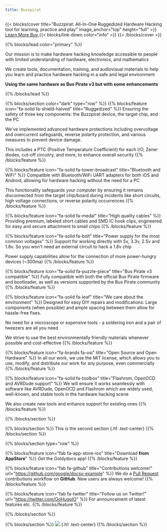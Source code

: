 ```yaml
---
title: Buzzpirat
---
```


{{< blocks/cover title="Buzzpirat: All-In-One Ruggedized Hardware Hacking tool for learning, practice and play" image_anchor="top" height="full" >}}
<a class="btn btn-lg btn-primary me-3 mb-4" href="/docs/">
  Learn More </i>
</a>
<a class="btn btn-lg btn-secondary me-3 mb-4" href="https://fr33project.org/buzz.php" target="_blank" rel="noopener noreferrer">
  Buy <i class="fa fa-external-link ms-2"></i>
</a>
{{< blocks/link-down color="info" >}}
{{< /blocks/cover >}}


{{% blocks/lead color="primary" %}}

Our mission is to make hardware hacking knowledge accessible to people with limited understanding of hardware, electronics, and mathematics

We create tools, documentation, training, and audiovisual materials to help you learn and practice hardware hacking in a safe and legal environment

**Using the same hardware as Bus Pirate v3 but with some enhancements**

{{% /blocks/lead %}}

{{% blocks/section color="dark" type="row" %}}
{{% blocks/feature icon="fa-solid fa-shield-halved" title="Ruggedized" %}}
Ensuring the safety of three key components: the Buzzpirat device, the target chip, and the PC

We've implemented advanced hardware protections including overvoltage and overcurrent safeguards, reverse polarity protection, and various measures to prevent device damage. 

This includes a PTC (Positive Temperature Coefficient) for each I/O, Zener diodes, cut-off circuitry, and more, to enhance overall security
{{% /blocks/feature %}}

{{% blocks/feature icon="fa-solid fa-tower-broadcast" title="Bluetooth and WiFi" %}}
Compatible with Bluetooth/WiFi UART adapters for both iOS and Android, allowing for hardware hacking without the need for a PC

This functionality safeguards your computer by ensuring it remains disconnected from the target chip/board during incidents like short circuits, high voltage connections, or reverse polarity occurrences
{{% /blocks/feature %}}


{{% blocks/feature icon="fa-solid fa-medal" title="High quality cables" %}}
Providing premium, labeled short cables and SMD IC hook clips, engineered for easy and secure attachment to small chips
{{% /blocks/feature %}}

{{% blocks/feature icon="fa-solid fa-bolt" title="Power supply for the most common voltages" %}}
Support for working directly with 5v, 3.3v, 2.5v and 1.8v. So you won't need an external circuit to hack a 1.8v chip

Power supply capabilities allow for the connection of more power-hungry devices (~300ma)
{{% /blocks/feature %}}

{{% blocks/feature icon="fa-solid fa-puzzle-piece" title="Bus Pirate v3 compatible" %}}
Fully compatible with both the official Bus Pirate firmware and bootloader, as well as versions supported by the Bus Pirate community
{{% /blocks/feature %}}


{{% blocks/feature icon="fa-solid fa-leaf" title="We care about the environment" %}}
Designed for easy DIY repairs and modifications: Large components (when possible) and ample spacing between them allow for hassle-free fixes. 

No need for a microscope or expensive tools - a soldering iron and a pair of tweezers are all you need

We strive to use the best environmentally friendly materials whenever possible and cost-effective
{{% /blocks/feature %}}


{{% blocks/feature icon="fa-brands fa-osi" title="Open Source and Open Hardware" %}}
In all our work, we use the MIT license, which allows you to use, modify, and distribute our work for any purpose, even commercially
{{% /blocks/feature %}}

{{% blocks/feature icon="fa-solid fa-toolbox" title="Flashrom, OpenOCD and AVRDude support" %}}
We will ensure it works seamlessly with software like AVRDude, OpenOCD and Flashrom which are widely used, well-known, and stable tools in the hardware hacking scene

We also create new tools and enhance support for existing ones
{{% /blocks/feature %}}




{{% /blocks/section %}}


{{% blocks/section %}}
This is the second section
{.h1 .text-center}
{{% /blocks/section %}}


{{% blocks/section type="row" %}}

{{% blocks/feature icon="fab fa-app-store-ios" title="Download **from AppStore**" %}}
Get the Goldydocs app!
{{% /blocks/feature %}}

{{% blocks/feature icon="fab fa-github" title="Contributions welcome!"
    url="https://github.com/google/docsy-example" %}}
We do a [Pull Request](https://github.com/google/docsy-example/pulls)
contributions workflow on **GitHub**. New users are always welcome!
{{% /blocks/feature %}}

{{% blocks/feature icon="fab fa-twitter" title="Follow us on Twitter!"
    url="https://twitter.com/GoHugoIO" %}}
For announcement of latest features etc.
{{% /blocks/feature %}}

{{% /blocks/section %}}


{{% blocks/section %}}
![](/mitlogo.png)
{.h1 .text-center}
{{% /blocks/section %}}